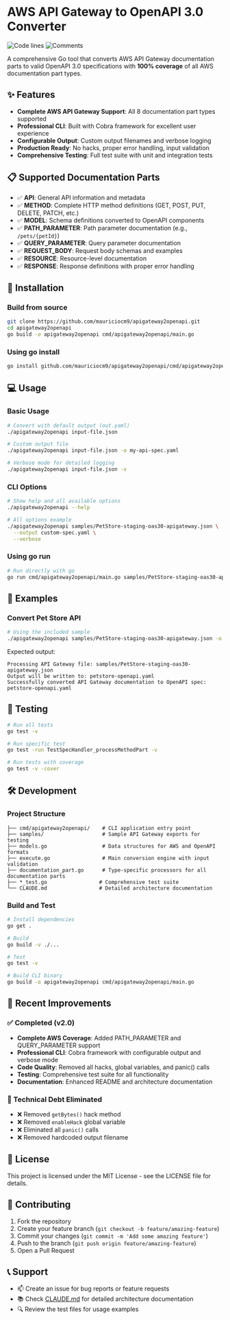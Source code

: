 # AWS API Gateway to OpenAPI 3.0 Converter

![Code lines](https://sloc.xyz/github/mauriciocm9/apigateway2openapi/?category=code)
![Comments](https://sloc.xyz/github/mauriciocm9/apigateway2openapi/?category=comments)

A comprehensive Go tool that converts AWS API Gateway documentation parts to valid OpenAPI 3.0 specifications with **100% coverage** of all AWS documentation part types.

## ✨ Features

- **Complete AWS API Gateway Support**: All 8 documentation part types supported
- **Professional CLI**: Built with Cobra framework for excellent user experience
- **Configurable Output**: Custom output filenames and verbose logging
- **Production Ready**: No hacks, proper error handling, input validation
- **Comprehensive Testing**: Full test suite with unit and integration tests

## 📋 Supported Documentation Parts

- ✅ **API**: General API information and metadata
- ✅ **METHOD**: Complete HTTP method definitions (GET, POST, PUT, DELETE, PATCH, etc.)
- ✅ **MODEL**: Schema definitions converted to OpenAPI components
- ✅ **PATH_PARAMETER**: Path parameter documentation (e.g., `/pets/{petId}`)
- ✅ **QUERY_PARAMETER**: Query parameter documentation
- ✅ **REQUEST_BODY**: Request body schemas and examples
- ✅ **RESOURCE**: Resource-level documentation
- ✅ **RESPONSE**: Response definitions with proper error handling

## 🚀 Installation

### Build from source
```bash
git clone https://github.com/mauriciocm9/apigateway2openapi.git
cd apigateway2openapi
go build -o apigateway2openapi cmd/apigateway2openapi/main.go
```

### Using go install
```bash
go install github.com/mauriciocm9/apigateway2openapi/cmd/apigateway2openapi@latest
```

## 💻 Usage

### Basic Usage
```bash
# Convert with default output (out.yaml)
./apigateway2openapi input-file.json

# Custom output file
./apigateway2openapi input-file.json -o my-api-spec.yaml

# Verbose mode for detailed logging
./apigateway2openapi input-file.json -v
```

### CLI Options
```bash
# Show help and all available options
./apigateway2openapi --help

# All options example
./apigateway2openapi samples/PetStore-staging-oas30-apigateway.json \
  --output custom-spec.yaml \
  --verbose
```

### Using go run
```bash
# Run directly with go
go run cmd/apigateway2openapi/main.go samples/PetStore-staging-oas30-apigateway.json
```

## 📖 Examples

### Convert Pet Store API
```bash
# Using the included sample
./apigateway2openapi samples/PetStore-staging-oas30-apigateway.json -o petstore-openapi.yaml -v
```

Expected output:
```
Processing API Gateway file: samples/PetStore-staging-oas30-apigateway.json
Output will be written to: petstore-openapi.yaml
Successfully converted API Gateway documentation to OpenAPI spec: petstore-openapi.yaml
```

## 🧪 Testing

```bash
# Run all tests
go test -v

# Run specific test
go test -run TestSpecHandler_processMethodPart -v

# Run tests with coverage
go test -v -cover
```

## 🛠 Development

### Project Structure
```
├── cmd/apigateway2openapi/    # CLI application entry point
├── samples/                   # Sample API Gateway exports for testing
├── models.go                  # Data structures for AWS and OpenAPI formats
├── execute.go                 # Main conversion engine with input validation
├── documentation_part.go      # Type-specific processors for all documentation parts
├── *_test.go                 # Comprehensive test suite
└── CLAUDE.md                 # Detailed architecture documentation
```

### Build and Test
```bash
# Install dependencies
go get .

# Build
go build -v ./...

# Test
go test -v

# Build CLI binary
go build -o apigateway2openapi cmd/apigateway2openapi/main.go
```

## 🎯 Recent Improvements

### ✅ Completed (v2.0)
- **Complete AWS Coverage**: Added PATH_PARAMETER and QUERY_PARAMETER support
- **Professional CLI**: Cobra framework with configurable output and verbose mode
- **Code Quality**: Removed all hacks, global variables, and panic() calls
- **Testing**: Comprehensive test suite for all functionality
- **Documentation**: Enhanced README and architecture documentation

### 🔧 Technical Debt Eliminated
- ❌ Removed `getBytes()` hack method
- ❌ Removed `enableHack` global variable
- ❌ Eliminated all `panic()` calls
- ❌ Removed hardcoded output filename

## 📄 License

This project is licensed under the MIT License - see the LICENSE file for details.

## 🤝 Contributing

1. Fork the repository
2. Create your feature branch (`git checkout -b feature/amazing-feature`)
3. Commit your changes (`git commit -m 'Add some amazing feature'`)
4. Push to the branch (`git push origin feature/amazing-feature`)
5. Open a Pull Request

## 📞 Support

- 📫 Create an issue for bug reports or feature requests
- 📚 Check [CLAUDE.md](./CLAUDE.md) for detailed architecture documentation
- 🔍 Review the test files for usage examples
